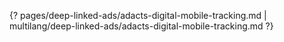 {? pages/deep-linked-ads/adacts-digital-mobile-tracking.md | multilang/deep-linked-ads/adacts-digital-mobile-tracking.md ?}
